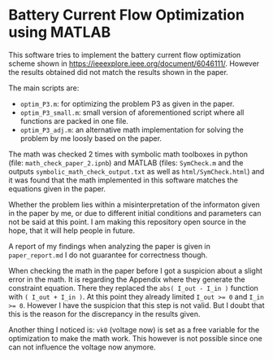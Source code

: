 # Battery Current Flow Optimization using MATLAB
This software tries to implement the battery current flow optimization scheme shown in
https://ieeexplore.ieee.org/document/6046111/. 
However the results obtained did not match the results shown in the paper.

The main scripts are:
- `optim_P3.m`: for optimizing the problem P3 as given in the paper.
- `optim_P3_small.m`: small version of aforementioned script where all functions are packed in one file.
- `optim_P3_adj.m`: an alternative math implementation for solving the problem by me loosly based on the paper.

The math was checked 2 times with symbolic math toolboxes in python (file: `math_check_paper_2.ipnb`) and MATLAB (files: `SymCheck.m` and the outputs `symbolic_math_check_output.txt` as well as `html/SymCheck.html`) and it was found that the math implemented in this software matches the equations given in the paper. 

Whether the problem lies within a misinterpretation of the informaton given in the paper by me, or due to different initial conditions and parameters can not be said at this point. I am making this repository open source in the hope, that it will help people in future. 

A report of my findings when analyzing the paper is given in `paper_report.md` I do not guarantee for correctness though.

When checking the math in the paper before I got a suspicion about a slight error in the math. It is regarding the Appendix where they generate the constraint equation. There they replaced the `abs( I_out - I_in )` function with `( I_out + I_in )`. At this point they already limited `I_out >= 0` and `I_in >= 0`. However I have the suspicion that this step is not valid. But I doubt that this is the reason for the discrepancy in the results given. 

Another thing I noticed is:
`vk0` (voltage now) is set as a free variable for the optimization to make the math work. This however is not possible since one can not influence the voltage now anymore.
